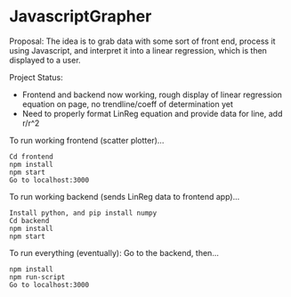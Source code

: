 # JavascriptGrapher

Proposal:
The idea is to grab data with some sort of front end, process it using Javascript, and interpret it into a linear regression, which is then displayed to a user.

Project Status:
- Frontend and backend now working, rough display of linear regression equation on page, no trendline/coeff of determination yet
- Need to properly format LinReg equation and provide data for line, add r/r^2

To run working frontend (scatter plotter)...
```
Cd frontend
npm install
npm start
Go to localhost:3000
```
To run working backend (sends LinReg data to frontend app)...
```
Install python, and pip install numpy
Cd backend
npm install
npm start
```


 To run everything (eventually):
 Go to the backend, then... 
```
npm install
npm run-script
Go to localhost:3000
```





